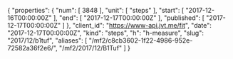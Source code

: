 {
  "properties": {
    "num": [
      3848
    ],
    "unit": [
      "steps"
    ],
    "start": [
      "2017-12-16T00:00:00Z"
    ],
    "end": [
      "2017-12-17T00:00:00Z"
    ],
    "published": [
      "2017-12-17T00:00:00Z"
    ]
  },
  "client_id": "https://www-api.jvt.me/fit",
  "date": "2017-12-17T00:00:00Z",
  "kind": "steps",
  "h": "h-measure",
  "slug": "2017/12/b1tuf",
  "aliases": [
    "/mf2/c8cb3602-1f22-4986-952e-72582a36f2e6/",
    "/mf2/2017/12/B1Tuf"
  ]
}
